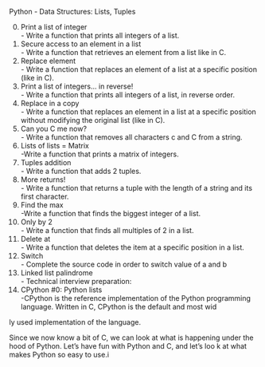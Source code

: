 Python - Data Structures: Lists, Tuples                                                                                                 
                                                                                                                                      

0. Print a list of integer                                                                                                              
        - Write a function that prints all integers of a list.                                                                          
1. Secure access to an element in a list                                                                                                
        - Write a function that retrieves an element from a list like in C.                                                             
2. Replace element                                                                                                                      
        - Write a function that replaces an element of a list at a specific position (like in C).                                       
3. Print a list of integers... in reverse!                                                                                              
         - Write a function that prints all integers of a list, in reverse order.                                                       
4. Replace in a copy                                                                                                                   
        - Write a function that replaces an element in a list at a specific position without modifying the original list (like in C).   
5. Can you C me now?                                                                                                                    
         - Write a function that removes all characters c and C from a string.                                                          
6. Lists of lists = Matrix                                                                                                              
         -Write a function that prints a matrix of integers.                                                                            
7. Tuples addition                                                                                                                      
         - Write a function that adds 2 tuples.                                                                                         
8. More returns!                                                                                                                        
         - Write a function that returns a tuple with the length of a string and its first character.                                   
9. Find the max                                                                                                                         
         -Write a function that finds the biggest integer of a list.                                                                    
10. Only by 2                                                                                                                           
         - Write a function that finds all multiples of 2 in a list.                                                                    
11. Delete at                                                                                                                           
         - Write a function that deletes the item at a specific position in a list.                                                     
12. Switch                                                                                                                              
         - Complete the source code in order to switch value of a and b                                                                 
13. Linked list palindrome                                                                                                              
        - Technical interview preparation:                                                                                              
14. CPython #0: Python lists                                                                                                            
         -CPython is the reference implementation of the Python programming language. Written in C, CPython is the default and most wid

ly used implementation of the language.                                                                                                 
                                                                                                                                       
Since we now know a bit of C, we can look at what is happening under the hood of Python. Let’s have fun with Python and C, and let’s loo
k at what makes Python so easy to use.i
